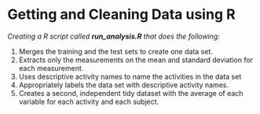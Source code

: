 # Getting and Cleaning Data using R

<i>Creating a R script called <b>run_analysis.R</b> that does the following:</i>
1. Merges the training and the test sets to create one data set.
2. Extracts only the measurements on the mean and standard deviation for each measurement.
3. Uses descriptive activity names to name the activities in the data set
4. Appropriately labels the data set with descriptive activity names.
5. Creates a second, independent tidy dataset with the average of each variable for each activity and each subject.

